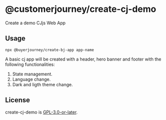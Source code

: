 # @customerjourney/create-cj-demo
Create a demo CJjs Web App

## Usage
```npx @buyerjourney/create-bj-app app-name```

A basic cj app will be created with a header, hero banner and footer with the following functionalities:
1. State management.
2. Language change.
3. Dark and ligth theme change.
## License
create-cj-demo is [GPL-3.0-or-later](./LICENSE).
